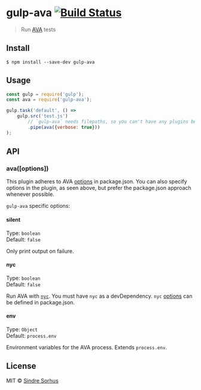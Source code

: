 # gulp-ava [![Build Status](https://travis-ci.org/avajs/gulp-ava.svg?branch=master)](https://travis-ci.org/avajs/gulp-ava)

> Run [AVA](https://ava.li) tests


## Install

```
$ npm install --save-dev gulp-ava
```


## Usage

```js
const gulp = require('gulp');
const ava = require('gulp-ava');

gulp.task('default', () =>
	gulp.src('test.js')
		// `gulp-ava` needs filepaths, so you can't have any plugins before it
		.pipe(ava({verbose: true}))
);
```


## API

### ava([options])

This plugin adheres to AVA [options](https://github.com/avajs/ava#configuration) in package.json. You can also specify options in the plugin, as seen above, but prefer the package.json approach whenever possible.

`gulp-ava` specific options:

#### silent

Type: `boolean`<br>
Default: `false`

Only print output on failure.

#### nyc

Type: `boolean`<br>
Default: `false`

Run AVA with [`nyc`](https://github.com/istanbuljs/nyc). You must have `nyc` as a devDependency. `nyc` [options](https://github.com/istanbuljs/nyc#configuring-nyc) can be defined in package.json.

#### env

Type: `Object`<br>
Default: `process.env`

Environment variables for the AVA process. Extends `process.env`.

## License

MIT © [Sindre Sorhus](https://sindresorhus.com)
